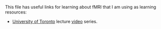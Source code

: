 This file has useful links for learning about fMRI that I am using as learning resources:

- [University of Toronto](https://education.scinet.utoronto.ca/enrol/index.php?id=1148) lecture [video](https://www.youtube.com/watch?v=gMuxB18Cr0o&list=PL7B6LR3JHY84vVSrrjdtOCRsBPz7kR7Zr) series.
